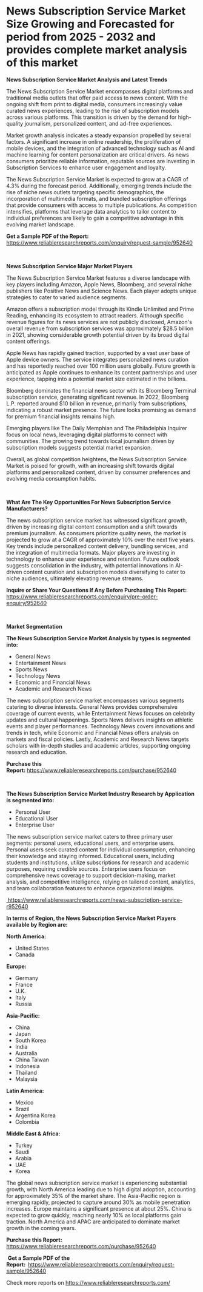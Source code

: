 <p><h1>News Subscription Service Market Size Growing and Forecasted for period from 2025 - 2032 and provides complete market analysis of this market</h1></p><p><strong>News Subscription Service Market Analysis and Latest Trends</strong></p>
<p><p>The News Subscription Service Market encompasses digital platforms and traditional media outlets that offer paid access to news content. With the ongoing shift from print to digital media, consumers increasingly value curated news experiences, leading to the rise of subscription models across various platforms. This transition is driven by the demand for high-quality journalism, personalized content, and ad-free experiences.</p><p>Market growth analysis indicates a steady expansion propelled by several factors. A significant increase in online readership, the proliferation of mobile devices, and the integration of advanced technology such as AI and machine learning for content personalization are critical drivers. As news consumers prioritize reliable information, reputable sources are investing in Subscription Services to enhance user engagement and loyalty.</p><p>The News Subscription Service Market is expected to grow at a CAGR of 4.3% during the forecast period. Additionally, emerging trends include the rise of niche news outlets targeting specific demographics, the incorporation of multimedia formats, and bundled subscription offerings that provide consumers with access to multiple publications. As competition intensifies, platforms that leverage data analytics to tailor content to individual preferences are likely to gain a competitive advantage in this evolving market landscape.</p></p>
<p><strong>Get a Sample PDF of the Report:&nbsp;</strong> <a href="https://www.reliableresearchreports.com/enquiry/request-sample/952640?utm_campaign=2669&utm_medium=2&utm_source=Github&utm_content=ia&utm_term=06032025&utm_id=news-subscription-service">https://www.reliableresearchreports.com/enquiry/request-sample/952640</a></p>
<p>&nbsp;</p>
<p><strong>News Subscription Service Major Market Players</strong></p>
<p><p>The News Subscription Service Market features a diverse landscape with key players including Amazon, Apple News, Bloomberg, and several niche publishers like Positive News and Science News. Each player adopts unique strategies to cater to varied audience segments.</p><p>Amazon offers a subscription model through its Kindle Unlimited and Prime Reading, enhancing its ecosystem to attract readers. Although specific revenue figures for its news services are not publicly disclosed, Amazon's overall revenue from subscription services was approximately $28.5 billion in 2021, showing considerable growth potential driven by its broad digital content offerings.</p><p>Apple News has rapidly gained traction, supported by a vast user base of Apple device owners. The service integrates personalized news curation and has reportedly reached over 100 million users globally. Future growth is anticipated as Apple continues to enhance its content partnerships and user experience, tapping into a potential market size estimated in the billions.</p><p>Bloomberg dominates the financial news sector with its Bloomberg Terminal subscription service, generating significant revenue. In 2022, Bloomberg L.P. reported around $10 billion in revenue, primarily from subscriptions, indicating a robust market presence. The future looks promising as demand for premium financial insights remains high.</p><p>Emerging players like The Daily Memphian and The Philadelphia Inquirer focus on local news, leveraging digital platforms to connect with communities. The growing trend towards local journalism driven by subscription models suggests potential market expansion.</p><p>Overall, as global competition heightens, the News Subscription Service Market is poised for growth, with an increasing shift towards digital platforms and personalized content, driven by consumer preferences and evolving media consumption habits.</p></p>
<p>&nbsp;</p>
<p><strong>What Are The Key Opportunities For News Subscription Service Manufacturers?</strong></p>
<p><p>The news subscription service market has witnessed significant growth, driven by increasing digital content consumption and a shift towards premium journalism. As consumers prioritize quality news, the market is projected to grow at a CAGR of approximately 10% over the next five years. Key trends include personalized content delivery, bundling services, and the integration of multimedia formats. Major players are investing in technology to enhance user experience and retention. Future outlook suggests consolidation in the industry, with potential innovations in AI-driven content curation and subscription models diversifying to cater to niche audiences, ultimately elevating revenue streams.</p></p>
<p><strong>Inquire or Share Your Questions If Any Before Purchasing This Report:</strong> <a href="https://www.reliableresearchreports.com/enquiry/pre-order-enquiry/952640?utm_campaign=2669&utm_medium=2&utm_source=Github&utm_content=ia&utm_term=06032025&utm_id=news-subscription-service">https://www.reliableresearchreports.com/enquiry/pre-order-enquiry/952640</a></p>
<p>&nbsp;</p>
<p><strong>Market Segmentation</strong></p>
<p><strong>The News Subscription Service Market Analysis by types is segmented into:</strong></p>
<p><ul><li>General News</li><li>Entertainment News</li><li>Sports News</li><li>Technology News</li><li>Economic and Financial News</li><li>Academic and Research News</li></ul></p>
<p><p>The news subscription service market encompasses various segments catering to diverse interests. General News provides comprehensive coverage of current events, while Entertainment News focuses on celebrity updates and cultural happenings. Sports News delivers insights on athletic events and player performances. Technology News covers innovations and trends in tech, while Economic and Financial News offers analysis on markets and fiscal policies. Lastly, Academic and Research News targets scholars with in-depth studies and academic articles, supporting ongoing research and education.</p></p>
<p><strong>Purchase this Report:&nbsp;</strong><a href="https://www.reliableresearchreports.com/purchase/952640?utm_campaign=2669&utm_medium=2&utm_source=Github&utm_content=ia&utm_term=06032025&utm_id=news-subscription-service">https://www.reliableresearchreports.com/purchase/952640</a></p>
<p>&nbsp;</p>
<p><strong>The News Subscription Service Market Industry Research by Application is segmented into:</strong></p>
<p><ul><li>Personal User</li><li>Educational User</li><li>Enterprise User</li></ul></p>
<p><p>The news subscription service market caters to three primary user segments: personal users, educational users, and enterprise users. Personal users seek curated content for individual consumption, enhancing their knowledge and staying informed. Educational users, including students and institutions, utilize subscriptions for research and academic purposes, requiring credible sources. Enterprise users focus on comprehensive news coverage to support decision-making, market analysis, and competitive intelligence, relying on tailored content, analytics, and team collaboration features to enhance organizational insights.</p></p>
<p><a href="https://www.reliableresearchreports.com/news-subscription-service-r952640?utm_campaign=2669&utm_medium=2&utm_source=Github&utm_content=ia&utm_term=06032025&utm_id=news-subscription-service">&nbsp;https://www.reliableresearchreports.com/news-subscription-service-r952640</a></p>
<p><strong>In terms of Region, the News Subscription Service Market Players available by Region are:</strong></p>
<p>
    <p> <strong> North America: </strong>
        <ul>
            <li>United States</li>
            <li>Canada</li>
        </ul>
        </p> 
    <p> <strong> Europe: </strong>
        <ul>
            <li>Germany</li>
            <li>France</li>
            <li>U.K.</li>
            <li>Italy</li>
            <li>Russia</li>
        </ul>
        </p> 
    <p> <strong> Asia-Pacific: </strong>
        <ul>
            <li>China</li>
            <li>Japan</li>
            <li>South Korea</li>
            <li>India</li>
            <li>Australia</li>
            <li>China Taiwan</li>
            <li>Indonesia</li>
            <li>Thailand</li>
            <li>Malaysia</li>
        </ul>
        </p> 
    <p> <strong> Latin America: </strong>
        <ul>
            <li>Mexico</li>
            <li>Brazil</li>
            <li>Argentina Korea</li>
            <li>Colombia</li>
        </ul>
        </p> 
    <p> <strong> Middle East & Africa: </strong>
        <ul>
            <li>Turkey</li>
            <li>Saudi</li>
            <li>Arabia</li>
            <li>UAE</li>
            <li>Korea</li>
        </ul>
    </p>
    </p>
<p><p>The global news subscription service market is experiencing substantial growth, with North America leading due to high digital adoption, accounting for approximately 35% of the market share. The Asia-Pacific region is emerging rapidly, projected to capture around 30% as mobile penetration increases. Europe maintains a significant presence at about 25%. China is expected to grow quickly, reaching nearly 10% as local platforms gain traction. North America and APAC are anticipated to dominate market growth in the coming years.</p></p>
<p><strong>Purchase this Report: </strong><a href="https://www.reliableresearchreports.com/purchase/952640?utm_campaign=2669&utm_medium=2&utm_source=Github&utm_content=ia&utm_term=06032025&utm_id=news-subscription-service">https://www.reliableresearchreports.com/purchase/952640</a></p>
<p>&nbsp;<strong>Get a Sample PDF of the Report:&nbsp;&nbsp;</strong><a href="https://www.reliableresearchreports.com/enquiry/request-sample/952640?utm_campaign=2669&utm_medium=2&utm_source=Github&utm_content=ia&utm_term=06032025&utm_id=news-subscription-service">https://www.reliableresearchreports.com/enquiry/request-sample/952640</a></p>
<p><strong></strong></p>
<p>Check more reports on <a href="https://www.reliableresearchreports.com/?utm_campaign=2669&utm_medium=2&utm_source=Github&utm_content=ia&utm_term=06032025&utm_id=news-subscription-service">https://www.reliableresearchreports.com/</a></p>